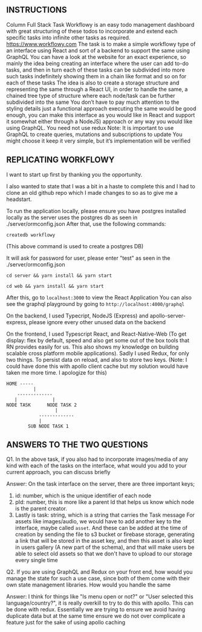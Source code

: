 ## INSTRUCTIONS

Column Full Stack Task
Workflowy is an easy todo management dashboard with great
structuring of these todos to incorporate and extend each specific
tasks into infinite other tasks as required.
https://www.workflowy.com
The task is to make a simple workflowy type of an interface using
React and sort of a backend to support the same using GraphQL
You can have a look at the website for an exact experience, so
mainly the idea being creating an interface where the user can add
to-do tasks, and then in turn each of these tasks can be subdivided
into more such tasks indefinitely showing them in a chain like
format and so on for each of these tasks
The idea is also to create a storage structure and representing the
same through a React UI, in order to handle the same, a chained tree
type of structure where each node/task can be further subdivided
into the same
You don’t have to pay much attention to the styling details just a
functional approach executing the same would be good enough, you can
make this interface as you would like in React and support it
somewhat either through a NodeJS) approach or any way you would like
using GraphQL.
You need not use redux
Note: It is important to use GraphQL to create queries, mutations
and subscriptions to update
You might choose it keep it very simple, but it’s implementation
will be verified

## REPLICATING WORKFLOWY

I want to start up first by thanking you the opportunity.

I also wanted to state that I was a bit in a haste to complete this and I had to clone an old github repo which I made changes to so as to give me a headstart.

To run the application locally, please ensure you have postgres installed locally as the server uses the postgres db as seen in ./server/ormconfig.json
After that, use the following commands:

```createdb workflowy``` 

(This above command is used to create a postgres DB)

It will ask for password for user, please enter "test" as seen in the ./server/ormconfig.json

```cd server && yarn install && yarn start```

```cd web && yarn install && yarn start```

After this, go to ```localhost:3000``` to view the React Application
You can also see the graphql playground by going to ```http://localhost:4000/graphql```

On the backend, I used Typecript, NodeJS (Express) and apollo-server-express, please ignore every other unused data on the backend

On the frontend, I used Typescript React, and React-Native-Web (To get display: flex by default, speed and also get some out of the box tools that RN provides easily for us. This also shows my knowledge on building scalable cross platform mobile applications). Sadly I used Redux, for only two things. To persist data on reload, and also to store two keys. (Note: I could have done this with apollo client cache but my solution would have taken me more time. I apologize for this)

```
HOME -----
          |
    -------------
   |             |
NODE TASK      NODE TASK 2 
                  |
            -------------
            |            
        SUB NODE TASK 1

```


## ANSWERS TO THE TWO QUESTIONS
Q1. In the above task, if you also had to incorporate images/media
of any kind with each of the tasks on the interface, what would you
add to your current approach, you can discuss briefly

Answer: 
On the task interface on the server, there are three important keys;
1. id: number, which is the unique identifier of each node
2. pId: number, this is more like a parent Id that helps us know which node is the parent creator.
3. Lastly is task: string, which is a string that carries the Task message
For assets like images/audio, we would have to add another key to the interface, maybe called ```asset```. And these can be added at the time of creation by sending the file to s3 bucket or firebase storage, generating a link that will be stored in the asset key, and then this asset is also kept in users gallery (A new part of the schema), and that will make users be able to select old assets so that we don't have to upload to our storage every single time

Q2. If you are using GraphQL and Redux on your front end, how would
you manage the state for such a use case, since both of them come
with their own state management libraries. How would you handle the
same

Answer: 
I think for things like "Is menu open or not?" or "User selected this language/country?", it is really overkill to try to do this with apollo. This can be done with redux.
Essentially we are trying to ensure we avoid having duplicate data but at the same time ensure we do not over complicate a feature just for the sake of using apollo caching
